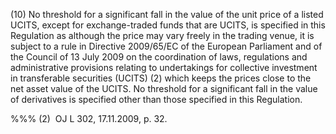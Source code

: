 (10) No threshold for a significant fall in the value of the unit price of a listed UCITS, except for exchange-traded funds that are UCITS, is specified in this Regulation as although the price may vary freely in the trading venue, it is subject to a rule in Directive 2009/65/EC of the European Parliament and of the Council of 13 July 2009 on the coordination of laws, regulations and administrative provisions relating to undertakings for collective investment in transferable securities (UCITS) (2) which keeps the prices close to the net asset value of the UCITS. No threshold for a significant fall in the value of derivatives is specified other than those specified in this Regulation.

%%% (2)  OJ L 302, 17.11.2009, p. 32.